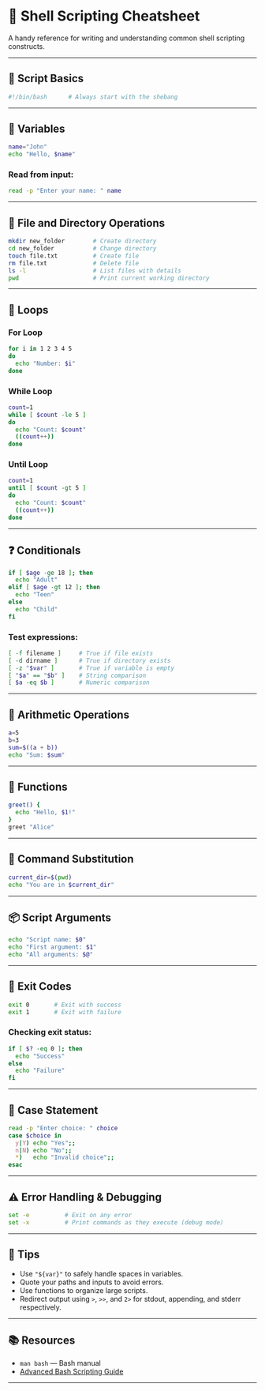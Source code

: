 
# 🐚 Shell Scripting Cheatsheet

A handy reference for writing and understanding common shell scripting constructs.

---

## 🔧 Script Basics

```bash
#!/bin/bash      # Always start with the shebang
```

---

## 📌 Variables

```bash
name="John"
echo "Hello, $name"
```

### Read from input:

```bash
read -p "Enter your name: " name
```

---

## 📂 File and Directory Operations

```bash
mkdir new_folder        # Create directory
cd new_folder           # Change directory
touch file.txt          # Create file
rm file.txt             # Delete file
ls -l                   # List files with details
pwd                     # Print current working directory
```

---

## 🔁 Loops

### For Loop

```bash
for i in 1 2 3 4 5
do
  echo "Number: $i"
done
```

### While Loop

```bash
count=1
while [ $count -le 5 ]
do
  echo "Count: $count"
  ((count++))
done
```

### Until Loop

```bash
count=1
until [ $count -gt 5 ]
do
  echo "Count: $count"
  ((count++))
done
```

---

## ❓ Conditionals

```bash
if [ $age -ge 18 ]; then
  echo "Adult"
elif [ $age -gt 12 ]; then
  echo "Teen"
else
  echo "Child"
fi
```

### Test expressions:

```bash
[ -f filename ]     # True if file exists
[ -d dirname ]      # True if directory exists
[ -z "$var" ]       # True if variable is empty
[ "$a" == "$b" ]    # String comparison
[ $a -eq $b ]       # Numeric comparison
```

---

## 🔢 Arithmetic Operations

```bash
a=5
b=3
sum=$((a + b))
echo "Sum: $sum"
```

---

## 🧵 Functions

```bash
greet() {
  echo "Hello, $1!"
}
greet "Alice"
```

---

## 📁 Command Substitution

```bash
current_dir=$(pwd)
echo "You are in $current_dir"
```

---

## 📦 Script Arguments

```bash
echo "Script name: $0"
echo "First argument: $1"
echo "All arguments: $@"
```

---

## 🛑 Exit Codes

```bash
exit 0       # Exit with success
exit 1       # Exit with failure
```

### Checking exit status:

```bash
if [ $? -eq 0 ]; then
  echo "Success"
else
  echo "Failure"
fi
```

---

## 🧪 Case Statement

```bash
read -p "Enter choice: " choice
case $choice in
  y|Y) echo "Yes";;
  n|N) echo "No";;
  *)   echo "Invalid choice";;
esac
```

---

## ⚠️ Error Handling & Debugging

```bash
set -e          # Exit on any error
set -x          # Print commands as they execute (debug mode)
```

---

## 🧹 Tips

- Use `"${var}"` to safely handle spaces in variables.
- Quote your paths and inputs to avoid errors.
- Use functions to organize large scripts.
- Redirect output using `>`, `>>`, and `2>` for stdout, appending, and stderr respectively.

---

## 📚 Resources

- `man bash` — Bash manual
- [Advanced Bash Scripting Guide](https://tldp.org/LDP/abs/html/)

---
